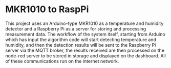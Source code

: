 # MKR1010 to RaspPi

This project uses an Arduino-type MKR1010 as a temperature and humidity detector and a Raspberry Pi as a server for storing and processing measurement data.
The workflow of the system itself, starting from Arduino which has input the algorithm code will start detecting temperature and humidity, and then the detection results will be sent to the Raspberry Pi server via the MQTT broker, the results received are then processed on the node-red server to be stored in storage and displayed on the dashboard. All of these communications run on the internet network.
